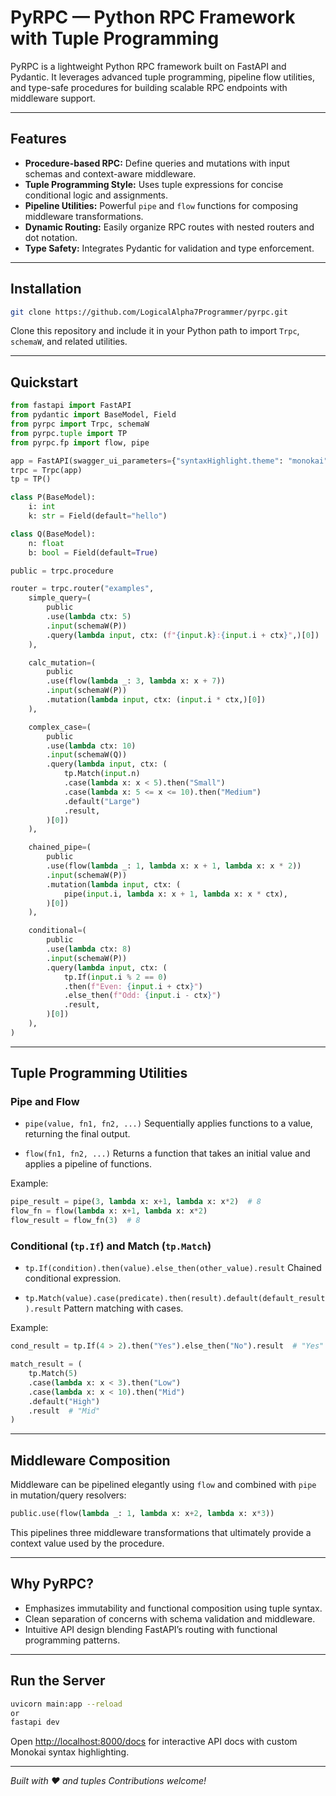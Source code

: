 # PyRPC — Python RPC Framework with Tuple Programming

PyRPC is a lightweight Python RPC framework built on FastAPI and Pydantic. It leverages advanced tuple programming, pipeline flow utilities, and type-safe procedures for building scalable RPC endpoints with middleware support.

---

## Features

- **Procedure-based RPC:** Define queries and mutations with input schemas and context-aware middleware.
- **Tuple Programming Style:** Uses tuple expressions for concise conditional logic and assignments.
- **Pipeline Utilities:** Powerful `pipe` and `flow` functions for composing middleware transformations.
- **Dynamic Routing:** Easily organize RPC routes with nested routers and dot notation.
- **Type Safety:** Integrates Pydantic for validation and type enforcement.

---

## Installation

```bash
git clone https://github.com/LogicalAlpha7Programmer/pyrpc.git
```

Clone this repository and include it in your Python path to import `Trpc`, `schemaW`, and related utilities.

---

## Quickstart

```python
from fastapi import FastAPI
from pydantic import BaseModel, Field
from pyrpc import Trpc, schemaW
from pyrpc.tuple import TP
from pyrpc.fp import flow, pipe

app = FastAPI(swagger_ui_parameters={"syntaxHighlight.theme": "monokai"})
trpc = Trpc(app)
tp = TP()

class P(BaseModel):
    i: int
    k: str = Field(default="hello")

class Q(BaseModel):
    n: float
    b: bool = Field(default=True)

public = trpc.procedure

router = trpc.router("examples",
    simple_query=(
        public
        .use(lambda ctx: 5)
        .input(schemaW(P))
        .query(lambda input, ctx: (f"{input.k}:{input.i + ctx}",)[0])
    ),

    calc_mutation=(
        public
        .use(flow(lambda _: 3, lambda x: x + 7))
        .input(schemaW(P))
        .mutation(lambda input, ctx: (input.i * ctx,)[0])
    ),

    complex_case=(
        public
        .use(lambda ctx: 10)
        .input(schemaW(Q))
        .query(lambda input, ctx: (
            tp.Match(input.n)
            .case(lambda x: x < 5).then("Small")
            .case(lambda x: 5 <= x <= 10).then("Medium")
            .default("Large")
            .result,
        )[0])
    ),

    chained_pipe=(
        public
        .use(flow(lambda _: 1, lambda x: x + 1, lambda x: x * 2))
        .input(schemaW(P))
        .mutation(lambda input, ctx: (
            pipe(input.i, lambda x: x + 1, lambda x: x * ctx),
        )[0])
    ),

    conditional=(
        public
        .use(lambda ctx: 8)
        .input(schemaW(P))
        .query(lambda input, ctx: (
            tp.If(input.i % 2 == 0)
            .then(f"Even: {input.i + ctx}")
            .else_then(f"Odd: {input.i - ctx}")
            .result,
        )[0])
    ),
)
```

---

## Tuple Programming Utilities

### Pipe and Flow

- `pipe(value, fn1, fn2, ...)`
  Sequentially applies functions to a value, returning the final output.

- `flow(fn1, fn2, ...)`
  Returns a function that takes an initial value and applies a pipeline of functions.

Example:

```python
pipe_result = pipe(3, lambda x: x+1, lambda x: x*2)  # 8
flow_fn = flow(lambda x: x+1, lambda x: x*2)
flow_result = flow_fn(3)  # 8
```

### Conditional (`tp.If`) and Match (`tp.Match`)

- `tp.If(condition).then(value).else_then(other_value).result`
  Chained conditional expression.

- `tp.Match(value).case(predicate).then(result).default(default_result).result`
  Pattern matching with cases.

Example:

```python
cond_result = tp.If(4 > 2).then("Yes").else_then("No").result  # "Yes"

match_result = (
    tp.Match(5)
    .case(lambda x: x < 3).then("Low")
    .case(lambda x: x < 10).then("Mid")
    .default("High")
    .result  # "Mid"
)
```

---

## Middleware Composition

Middleware can be pipelined elegantly using `flow` and combined with `pipe` in mutation/query resolvers:

```python
public.use(flow(lambda _: 1, lambda x: x+2, lambda x: x*3))
```

This pipelines three middleware transformations that ultimately provide a context value used by the procedure.

---

## Why PyRPC?

- Emphasizes immutability and functional composition using tuple syntax.
- Clean separation of concerns with schema validation and middleware.
- Intuitive API design blending FastAPI’s routing with functional programming patterns.

---

## Run the Server

```bash
uvicorn main:app --reload
or
fastapi dev
```

Open [http://localhost:8000/docs](http://localhost:8000/docs) for interactive API docs with custom Monokai syntax highlighting.

---

_Built with ❤️ and tuples_
_Contributions welcome!_
